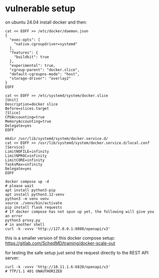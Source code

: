 # vulnerable setup
on ubuntu 24.04 install docker and then:
```
cat << EOFF >> /etc/docker/daemon.json
{
  "exec-opts": [
    "native.cgroupdriver=systemd"
  ],
  "features": {
    "buildkit": true
  },
  "experimental": true,
  "cgroup-parent": "docker.slice",
  "default-cgroupns-mode": "host",
  "storage-driver": "overlay2"
}
EOFF

cat << EOFF >> /etc/systemd/system/docker.slice
[Unit]
Description=docker slice
Before=slices.target
[Slice]
CPUAccounting=true
MemoryAccounting=true
Delegate=yes
EOFF

mkdir /usr/lib/systemd/system/docker.service.d/
cat << EOFF >> /usr/lib/systemd/system/docker.service.d/local.conf
[Service]
LimitNOFILE=infinity
LimitNPROC=infinity
LimitCORE=infinity
TasksMax=infinity
Delegate=yes
EOFF

docker compose up -d
# please wait
apt install python3-pip
apt install python3.12-venv
python3 -m venv venv 
source ./venv/bin/activate
pip install flask requests
# If docker compose has not spun up yet, the following will give you an error
python3 proxy.py
# in another shell
curl -k -vvvv 'http://127.0.0.1:8080/openapi/v3'
```
this is a smaller version of this docker compose setup: https://gitlab.com/SchedMD/training/docker-scale-out

for testing the safe setup just send the request directly to the REST API server:
```
curl -k -vvvv 'http://10.11.1.6:6820/openapi/v3'
# TTP/1.1 401 UNAUTHORIZED
```
